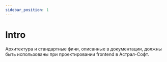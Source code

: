 ```yaml
---
sidebar_position: 1
---
```


# Intro

Архитектура и стандартные фичи, описанные в документации, должны быть использованы при проектировании frontend в Астрал-Софт.

